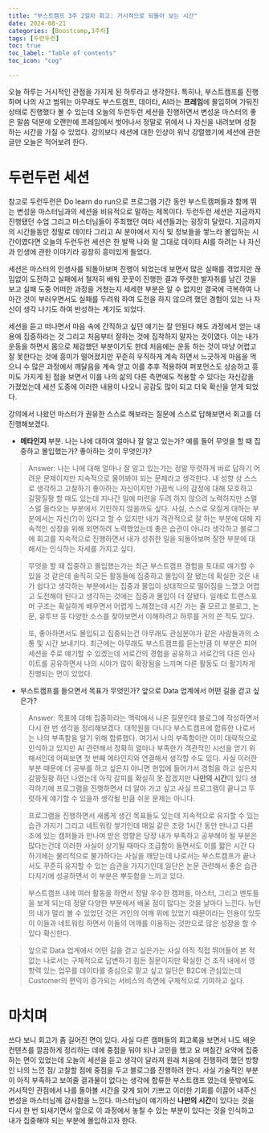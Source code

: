 ```yaml
---
title: "부스트캠프 3주 2일차 회고: 거시적으로 되돌아 보는 시간"
date: 2024-08-21
categories: [Boostcamp,3주차]
tags: [두런두런]
toc: true
toc_label: "Table of contents"
toc_icon: "cog"

---
```


오늘 하루는 거시적인 관점을 가지게 된 하루라고 생각한다. 특히나, 부스트캠프를 진행하며 나의 사고 범위는 아무래도 부스트캠프, 데이타, AI라는 **프레임**에 몰입하며
가둬진 상태로 진행했다 볼 수 있는데 오늘의 두런두런 세션을 진행하면서 변성윤 마스터의 좋은 말씀 덕분에 오랜만에 프레임에서 벗어나서 정말로 위에서 나 자신을
내려보며 성찰하는 시간을 가질 수 있었다. 강의보다 세션에 대한 인상이 워낙 강렬했기에 세션에 관한 글만 오늘은 적어보려 한다.

# 두런두런 세션

참고로 두런두런은 Do learn do run으로 프로그램 기간 동안 부스트캠퍼들과 함께 뛰는 변성윤 마스터님과의 세션을 비유적으로 말하는 제목이다.
두런두런 세션은 지금까지 진행됐던 수업 그리고 마스터님들이 주최했던 여타 세션들과는 굉장히 달랐다. 지금까지의 시간들동안 정말로 데이타 그리고
AI 분야에서 지식 및 정보들을 쌓느라 몰입하는 시간이였다면 오늘의 두런두런 세션은 한 발짝 나와 말 그대로 데이타 AI를 하려는 나 자신과 인생에 관한
이야기라 굉장히 흥미있게 들었다. 

세션은 마스터의 인생사를 되돌아보며 진행이 되었는데 보면서 많은 실패를 겪었지만 끊임없이 도전하고 실패에서 철저히 배워 꿋꿋이 진행한 결과
뚜렷한 발자취를 남긴 것을 보고 실패 도중 어떠한 과정을 거쳤는지 세세한 부분은 알 수 없지만 결국에 극복하여 나아간 것이 부러우면서도 
실패를 두려워 하여 도전을 하지 않으려 했던 경험이 있는 나 자신이 생각 나기도 하여 반성하는 계기도 되었다.

세션을 듣고 떠나면서 마음 속에 간직하고 싶던 얘기는 잘 안된다 해도 과정에서 얻는 내용에 집중하라는 것 그리고 처음부터 잘하는 것에 집착하지 말자는
것이였다. 이는 내가 운동을 하면서 몸으로 체감했던 부분이기도 한데 처음에는 운동 하는 것이 마냥 어렵고 잘 못한다는 것에 흥미가 떨어졌지만 
꾸준히 우직하게 계속 하면서 느긋하게 마음을 먹으니 수 많은 과정에서 깨달음을 계속 얻고 이를 추후 적용하여 퍼포먼스도 상승하고 흥미도 가지게 된
점을 보면서 이를 나의 삶의 다른 측면에도 적용할 수 있다는 자신감을 가졌었는데 세션 도중에 이러한 내용이 나오니 공감도 많이 되고 더욱 확신을
얻게 되었다.

강의에서 나왔던 마스터가 권유한 스스로 해보라는 질문에 스스로 답해보면서 회고를 더 진행해보겠다.

- **메타인지** 부분. 나는 나에 대하여 얼마나 잘 알고 있는가? 예를 들어 무엇을 할 때 집중하고 몰입했는가? 좋아하는 것이 무엇인가?

> Answer: 나는 나에 대해 얼마나 잘 알고 있는가는 정말 뚜렷하게 바로 답하기 어려운 문제이지만 지속적으로 물어봐야 되는 문제라고 생각한다. 내 성향 상
스스로 생각하고 고찰하기 좋아하는 자신이지만 가끔씩 나의 감정에 대해 모호하고 갈팡질팡 할 때도 있는데 지나간 일에 미련을 두려 하지 않으려 노력하지만
스멀스멀 올라오는 부분에서 기인하지 않을까도 싶다. 사실, 스스로 모질게 대하는 부분에서는 자신(?)이 있다고 할 수 있지만 내가 객관적으로 잘 하는 부분에
대해 지속적인 성장을 위해 외면하려 노력했었는데 좋은 습관이 아니라 생각하고 블로그에 회고를 지속적으로 진행하면서 내가 성취한 일을 되돌아보며 잘한 부분에
대해서는 인식하는 자세를 가지고 싶다. 

>무엇을 할 때 집중하고 몰입했는가는 최근 부스트캠프 경험을 토대로 얘기할 수 있을 것 같은데 솔직히 모든 활동들에 집중하고 몰입이 잘 됐는데 확실한 것은
내가 쉽다고 생각하는 부분에서는 집중과 몰입이 상대적으로 떨어짐을 느꼈고 어렵고 도전해야 된다고 생각하는 것에는 집중과 몰입이 더 잘됐다.
일례로 트랜스포머 구조는 확실하게 배우면서 어렵게 느껴졌는데 시간 가는 줄 모르고 블로그, 논문, 유투브 등 다양한 소스를 찾아보면서 이해하려고
하루를 거의 쓴 적도 있다. 

>또, 좋아하면서도 몰입되고 집중되는건 아무래도 관심분야가 같은 사람들과의 소통 및 시간 보내기다. 최근에는 아무래도 부스트캠프를 듣는만큼 이 부분은
피어세션을 주로 얘기할 수 있겠는데 서로간의 경험을 공유하고 서로간의 다른 인사이트를 공유하면서 나의 시야가 많이 확장됨을 느끼며 다른 활동도
더 활기차게 진행되는 면이 있었다.

- 부스트캠프를 들으면서 목표가 무엇인가? 앞으로 Data 업계에서 어떤 길을 걷고 싶은가?

> Answer: 목표에 대해 집중하라는 맥락에서 나온 질문인데 블로그에 작성하면서 다시 한 번 생각을 정리해보겠다. 대학원을 다니다 부스트캠프에 합류한 나로서는
나의 부족함을 알기 위해 합류했다. 여기서 나의 부족함이란 이미 대략적으로 인식하고 있지만 AI 관련해서 정확히 얼마나 부족한가 객관적인 시선을 얻기 위해서인데
어찌보면 첫 번째 메타인지와 연결해서 생각할 수도 있다. 사실 이러한 부분 때문에 더 공부를 하고 싶은지 아니면 현업에 들어가서 경험을 하고 싶은지 갈팡질팡 하던
나였는데 아직 갈피를 확실히 못 잡겠지만 **나만의 시간**이 있다 생각하기에 프로그램을 진행하면서 더 알아 가고 싶고 사실 프로그램이 끝나고 뚜렷하게 얘기할
수 있을까 생각될 만큼 쉬운 문제는 아니다.

>프로그램을 진행하면서 새롭게 생긴 목표들도 있는데 지속적으로 유지할 수 있는 습관 가지기 그리고 네트워킹 쌓기인데 매일 같은 조랑 1시간 동안 만나고 다른 조에 있는
캠퍼들과 만나며 받은 영향은 당장 내가 부족하고 공부해야 될 부분은 많다는건데 이러한 사실이 상기될 때마다 조급함이 들면서도 이를 짧은 시간 다 하기에는 물리적으로
불가하다는 사실을 깨닫는데 나로서는 부스트캠프가 끝나서도 꾸준히 유지할 수 있는 습관을 가지기인데 일단은 논문 관련해서 좋은 습관 다지기에 성공하면서 이 부분은 뿌듯함을
느끼고 있다.

>부스트캠프 내에 여러 활동을 하면서 정말 우수한 캠퍼들, 마스터, 그리고 멘토들을 보게 되는데 정말 다양한 부분에서 배울 점이 많다는 것을 날마다 느낀다.
뉴턴의 내가 멀리 볼 수 있었던 것은 거인의 어깨 위에 있었기 때문이라는 인용이 있듯이 이들과 네트워킹 하면서 이들의 어깨를 이용하는 것만으로 많은 성장을 할 수 
있다 확신한다.

>앞으로 Data 업계에서 어떤 길을 걷고 싶은가는 사실 아직 직접 뛰어들어 본 적 없는 나로서는 구체적으로 답변하기 힘든 질문이지만 확실한 건 조직 내에서 영향력 있는
업무를 데이타를 중심으로 맡고 싶고 일단은 B2C에 관심있는데 Customer의 편익이 증가되는 서비스의 측면에 구체적으로 기여하고 싶다.

# 마치며

쓰다 보니 회고가 좀 길어진 면이 있다. 사실 다른 캠퍼들의 회고록을 보면서 나도 배운 컨텐츠를 깔끔하게 정리하는 데에 중점을 둬야 되나 고민을 했고 요 며칠간
요약에 집중하는 면이 있었는데 오늘의 세션을 듣고 생각이 달라져 원래 처음에 진행하려 했던 방향인 나의 느낀 점/ 고찰할 점에 중점을 두고 블로그를 진행하려 한다.
사실 기술적인 부분이 아직 부족하고 보여줄 결과물이 없다는 생각에 합류한 부스트캠프 였는데 뜻밖에도 거시적인 관점에서 나를 돌아볼 시간을 갖게 되어 
기쁘고 이러한 기회를 이끌어 내주신 변성윤 마스터님께 감사함을 느낀다. 마스터님이 얘기하신 
**나만의 시간**이 있다는 것을 다시 한 번 되새기면서 앞으로 이 과정에서 놓칠 수 있는 부분이
있다는 것을 인식하고 내가 집중해야 되는 부분에 몰입하고자 한다.

